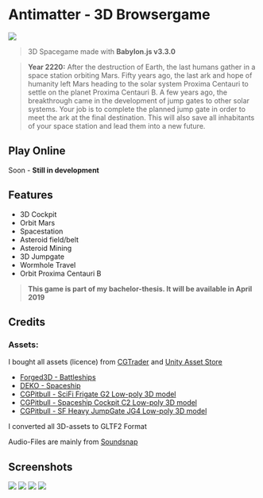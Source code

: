 # Antimatter - 3D Browsergame

![](http://www.michaeldorn.at/potf/antimatter1.png)

> 3D Spacegame made with **Babylon.js v3.3.0**

> **Year 2220:** 
After the destruction of Earth, the last humans gather in a space station orbiting Mars. Fifty years ago, the last ark and hope of humanity left Mars heading to the solar system Proxima Centauri to settle on the planet Proxima Centauri B. A few years ago, the breakthrough came in the development of jump gates to other solar systems. Your job is to complete the planned jump gate in order to meet the ark at the final destination. This will also save all inhabitants of your space station and lead them into a new future.

## Play Online

Soon - **Still in development**


## Features
* 3D Cockpit
* Orbit Mars
* Spacestation
* Asteroid field/belt
* Asteroid Mining
* 3D Jumpgate
* Wormhole Travel
* Orbit Proxima Centauri B

> **This game is part of my bachelor-thesis. It will be available in April 2019**

## Credits

### Assets: 
I bought all assets (licence) from [CGTrader](https://www.cgtrader.com/) and [Unity Asset Store](https://assetstore.unity.com/)

* [Forged3D - Battleships](https://assetstore.unity.com/packages/3d/vehicles/space/battleships-100098)
* [DEKO - Spaceship](https://assetstore.unity.com/packages/3d/vehicles/space/spaceship-6028)
* [CGPitbull - SciFi Frigate G2 Low-poly 3D model](https://www.cgtrader.com/3d-models/space/spaceship/scifi-frigate-g2)
* [CGPitbull - Spaceship Cockpit C2 Low-poly 3D model](https://www.cgtrader.com/3d-models/space/spaceship/spaceship-cockpit-c2)
* [CGPitbull - SF Heavy JumpGate JG4 Low-poly 3D model](https://www.cgtrader.com/3d-models/space/spaceship/sf-heavy-jumpgate-jg4)

I converted all 3D-assets to GLTF2 Format

Audio-Files are mainly from [Soundsnap](https://www.soundsnap.com/)


## Screenshots

![](http://www.michaeldorn.at/potf/antimatter2.png)
![](http://www.michaeldorn.at/potf/antimatter3.png)
![](http://www.michaeldorn.at/potf/antimatter4.png)
![](http://www.michaeldorn.at/potf/antimatter5.png)
